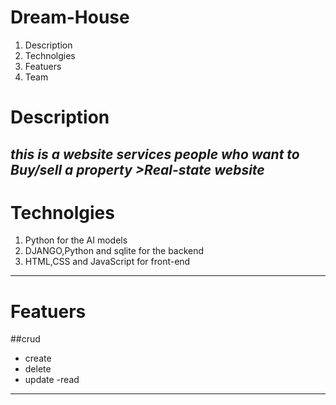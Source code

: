 # **Dream-House**
1. Description
2. Technolgies
3. Featuers
4. Team 

# Description
*this is a website services people who want to Buy/sell a property >Real-state website*
 --------------------------------------------------------------------------------------------------------------------------
 # Technolgies 
 1. Python for the AI models 
 2. DJANGO,Python and sqlite for the backend 
 3. HTML,CSS and JavaScript for front-end 
 ------------------------------------------------------------------------------------------------------------
 # Featuers
 ##crud 
 - create
 - delete
 - update
 -read
 -------------------------------------------------------------------------------------------------------------------
